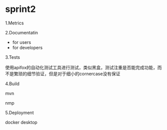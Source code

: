 # sprint2

1.Metrics

2.Documentatin

- for users
- for developers

3.Tests

使用apifox的自动化测试工具进行测试，类似黑盒，测试注重是否能完成功能，而不是繁琐的细节验证，但是对于细小的cornercase没有保证



4.Build

mvn

nmp

5.Deployment

docker desktop

